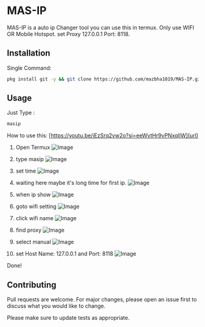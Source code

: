 # MAS-IP

MAS-IP is a auto ip Changer tool you can use this in termux. Only use WIFI OR Mobile Hotspot. set Proxy 127.0.0.1 Port: 8118.

## Installation

Single Command:
```bash
pkg install git -y && git clone https://github.com/mazbha1019/MAS-IP.git && cd MAS-IP && bash install.sh
```

## Usage

Just Type : 
```bash 
masip
```

How to use this:
[https://youtu.be/iEzSrq2vw2o?si=eeWvtHr9vPNxqlIW](url)

1) Open Termux
![Image](https://github.com/user-attachments/assets/ffcb0966-6edd-4f76-bf5a-272acb8dc2df)

2) type masip
![Image](https://github.com/user-attachments/assets/d3cde9a3-f8f8-43b1-82ce-3c50bc78b215)

3) set time
![Image](https://github.com/user-attachments/assets/dfaeac78-4d49-45dc-9ab8-76e0258c66ba)

4) waiting here maybe it's long time for first ip.
![Image](https://github.com/user-attachments/assets/6949a503-f4da-4115-8955-e490a2446e1c)

5) when ip show
![Image](https://github.com/user-attachments/assets/317c0eb3-201f-4484-a604-62d8238fd827)

6) goto wifi setting
![Image](https://github.com/user-attachments/assets/53cb233b-f217-48be-8d02-d8c1eb533b39)

7) click wifi name
![Image](https://github.com/user-attachments/assets/d74b4f56-fd62-4781-9583-9ecacc315f1b)

8) find proxy
![Image](https://github.com/user-attachments/assets/5d4f481c-4512-42b4-b6e5-7a7221f63cd0)

9) select manual
![Image](https://github.com/user-attachments/assets/90f6bd73-bdc3-4cda-8d06-9a5f1308f89e)

10) set Host Name: 127.0.0.1 and Port: 8118
![Image](https://github.com/user-attachments/assets/f45b7e25-4904-458a-9471-e9d54bc07e3e)

Done!

## Contributing

Pull requests are welcome. For major changes, please open an issue first
to discuss what you would like to change.

Please make sure to update tests as appropriate.
